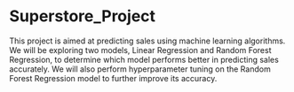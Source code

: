 # Superstore_Project
This project is aimed at predicting sales using machine learning algorithms. We will be exploring two models, Linear Regression and Random Forest Regression, to determine which model performs better in predicting sales accurately. We will also perform hyperparameter tuning on the Random Forest Regression model to further improve its accuracy.
